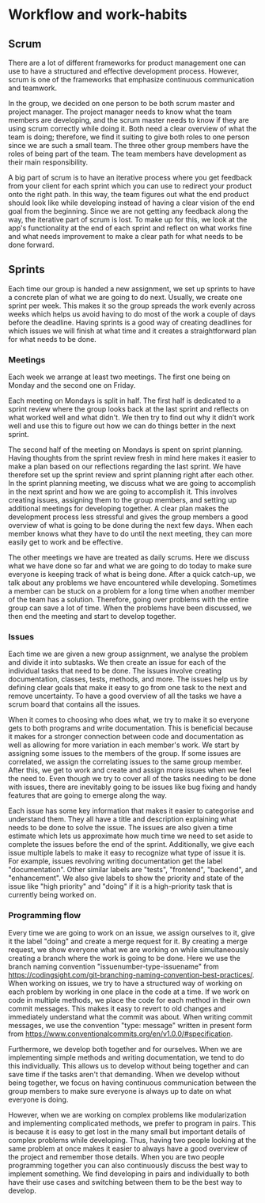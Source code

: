 # Workflow and work-habits

## Scrum
There are a lot of different frameworks for product management one can use to have a structured and effective development process. However, scrum is one of the frameworks that emphasize continuous communication and teamwork. 

In the group, we decided on one person to be both scrum master and project manager. The project manager needs to know what the team members are developing, and the scrum master needs to know if they are using scrum correctly while doing it. Both need a clear overview of what the team is doing; therefore, we find it suiting to give both roles to one person since we are such a small team. The three other group members have the roles of being part of the team. The team members have development as their main responsibility. 

A big part of scrum is to have an iterative process where you get feedback from your client for each sprint which you can use to redirect your product onto the right path. In this way, the team figures out what the end product should look like while developing instead of having a clear vision of the end goal from the beginning. Since we are not getting any feedback along the way, the iterative part of scrum is lost. To make up for this, we look at the app's functionality at the end of each sprint and reflect on what works fine and what needs improvement to make a clear path for what needs to be done forward. 

## Sprints
Each time our group is handed a new assignment, we set up sprints to have a concrete plan of what we are going to do next. Usually, we create one sprint per week. This makes it so the group spreads the work evenly across weeks which helps us avoid having to do most of the work a couple of days before the deadline. Having sprints is a good way of creating deadlines for which issues we will finish at what time and it creates a straightforward plan for what needs to be done. 
### Meetings
Each week we arrange at least two meetings. The first one being on Monday and the second one on Friday. 

Each meeting on Mondays is split in half. The first half is dedicated to a sprint review where the group looks back at the last sprint and reflects on what worked well and what didn't. We then try to find out why it didn’t work well and use this to figure out how we can do things better in the next sprint. 

The second half of the meeting on Mondays is spent on sprint planning. Having thoughts from the sprint review fresh in mind here makes it easier to make a plan based on our reflections regarding the last sprint. We have therefore set up the sprint review and sprint planning right after each other. In the sprint planning meeting, we discuss what we are going to accomplish in the next sprint and how we are going to accomplish it. This involves creating issues, assigning them to the group members, and setting up additional meetings for developing together. A clear plan makes the development process less stressful and gives the group members a good overview of what is going to be done during the next few days. When each member knows what they have to do until the next meeting, they can more easily get to work and be effective. 

The other meetings we have are treated as daily scrums. Here we discuss what we have done so far and what we are going to do today to make sure everyone is keeping track of what is being done. After a quick catch-up, we talk about any problems we have encountered while developing. Sometimes a member can be stuck on a problem for a long time when another member of the team has a solution. Therefore, going over problems with the entire group can save a lot of time. When the problems have been discussed, we then end the meeting and start to develop together. 

### Issues
Each time we are given a new group assignment, we analyse the problem and divide it into subtasks. We then create an issue for each of the individual tasks that need to be done. The issues involve creating documentation, classes, tests, methods, and more. The issues help us by defining clear goals that make it easy to go from one task to the next and remove uncertainty. To have a good overview of all the tasks we have a scrum board that contains all the issues. 

When it comes to choosing who does what, we try to make it so everyone gets to both programs and write documentation. This is beneficial because it makes for a stronger connection between code and documentation as well as allowing for more variation in each member's work. We start by assigning some issues to the members of the group. If some issues are correlated, we assign the correlating issues to the same group member. After this, we get to work and create and assign more issues when we feel the need to. Even though we try to cover all of the tasks needing to be done with issues, there are inevitably going to be issues like bug fixing and handy features that are going to emerge along the way. 

Each issue has some key information that makes it easier to categorise and understand them. They all have a title and description explaining what needs to be done to solve the issue. The issues are also given a time estimate which lets us approximate how much time we need to set aside to complete the issues before the end of the sprint. Additionally, we give each issue multiple labels to make it easy to recognize what type of issue it is. For example, issues revolving writing documentation get the label "documentation". Other similar labels are "tests", "frontend", "backend", and "enhancement". We also give labels to show the priority and state of the issue like "high priority" and "doing" if it is a high-priority task that is currently being worked on. 

### Programming flow
Every time we are going to work on an issue, we assign ourselves to it, give it the label "doing" and create a merge request for it. By creating a merge request, we show everyone what we are working on while simultaneously creating a branch where the work is going to be done. Here we use the branch naming convention "issuenumber-type-issuename" from https://codingsight.com/git-branching-naming-convention-best-practices/. When working on issues, we try to have a structured way of working on each problem by working in one place in the code at a time. If we work on code in multiple methods, we place the code for each method in their own commit messages. This makes it easy to revert to old changes and immediately understand what the commit was about. When writing commit messages, we use the convention "type: message" written in present form from https://www.conventionalcommits.org/en/v1.0.0/#specification. 

Furthermore, we develop both together and for ourselves. When we are implementing simple methods and writing documentation, we tend to do this individually. This allows us to develop without being together and can save time if the tasks aren't that demanding. When we develop without being together, we focus on having continuous communication between the group members to make sure everyone is always up to date on what everyone is doing.

However, when we are working on complex problems like modularization and implementing complicated methods, we prefer to program in pairs. This is because it is easy to get lost in the many small but important details of complex problems while developing. Thus, having two people looking at the same problem at once makes it easier to always have a good overview of the project and remember those details. When you are two people programming together you can also continuously discuss the best way to implement something. We find developing in pairs and individually to both have their use cases and switching between them to be the best way to develop.